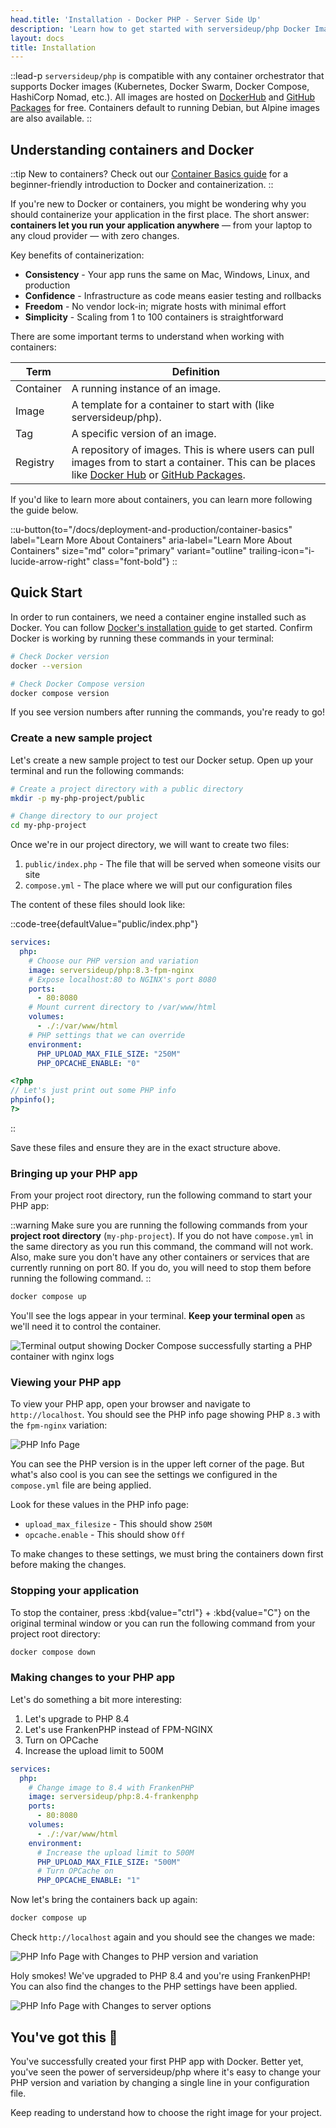 ```yaml
---
head.title: 'Installation - Docker PHP - Server Side Up'
description: 'Learn how to get started with serversideup/php Docker Images.'
layout: docs
title: Installation
---
```


::lead-p
`serversideup/php` is compatible with any container orchestrator that supports Docker images (Kubernetes, Docker Swarm, Docker Compose, HashiCorp Nomad, etc.). All images are hosted on [DockerHub](https://hub.docker.com/r/serversideup/php) and [GitHub Packages](https://github.com/serversideup/docker-php/pkgs/container/php)  for free. Containers default to running Debian, but Alpine images are also available.
::

## Understanding containers and Docker

::tip
New to containers? Check out our [Container Basics guide](/docs/deployment-and-production/container-basics) for a beginner-friendly introduction to Docker and containerization.
::

If you're new to Docker or containers, you might be wondering why you should containerize your application in the first place. The short answer: **containers let you run your application anywhere** — from your laptop to any cloud provider — with zero changes.

Key benefits of containerization:
- **Consistency** - Your app runs the same on Mac, Windows, Linux, and production
- **Confidence** - Infrastructure as code means easier testing and rollbacks
- **Freedom** - No vendor lock-in; migrate hosts with minimal effort
- **Simplicity** - Scaling from 1 to 100 containers is straightforward

There are some important terms to understand when working with containers:

| Term | Definition |
|------|------------|
| Container | A running instance of an image. |
| Image | A template for a container to start with (like serversideup/php). |
| Tag | A specific version of an image. |
| Registry | A repository of images. This is where users can pull images from to start a container. This can be places like [Docker Hub](https://hub.docker.com/r/serversideup/php) or [GitHub Packages](https://github.com/serversideup/docker-php/pkgs/container/php). |

If you'd like to learn more about containers, you can learn more following the guide below.

::u-button{to="/docs/deployment-and-production/container-basics" label="Learn More About Containers" aria-label="Learn More About Containers" size="md" color="primary" variant="outline"  trailing-icon="i-lucide-arrow-right" class="font-bold"}
::

## Quick Start
In order to run containers, we need a container engine installed such as Docker. You can follow [Docker's installation guide](https://docs.docker.com/get-started/get-docker/) to get started. Confirm Docker is working by running these commands in your terminal:
```bash [Terminal]
# Check Docker version
docker --version

# Check Docker Compose version
docker compose version
```

If you see version numbers after running the commands, you're ready to go!

### Create a new sample project
Let's create a new sample project to test our Docker setup. Open up your terminal and run the following commands:

```bash [Terminal]
# Create a project directory with a public directory
mkdir -p my-php-project/public

# Change directory to our project
cd my-php-project
```

Once we're in our project directory, we will want to create two files:

1. `public/index.php` - The file that will be served when someone visits our site
1. `compose.yml` - The place where we will put our configuration files

The content of these files should look like:

::code-tree{defaultValue="public/index.php"}

```yml [compose.yml]
services:
  php:
    # Choose our PHP version and variation
    image: serversideup/php:8.3-fpm-nginx
    # Expose localhost:80 to NGINX's port 8080
    ports:
      - 80:8080
    # Mount current directory to /var/www/html
    volumes:
      - ./:/var/www/html
    # PHP settings that we can override
    environment:
      PHP_UPLOAD_MAX_FILE_SIZE: "250M"
      PHP_OPCACHE_ENABLE: "0"
```

```php [public/index.php]
<?php
// Let's just print out some PHP info
phpinfo();
?>
```
::

Save these files and ensure they are in the exact structure above.

### Bringing up your PHP app
From your project root directory, run the following command to start your PHP app:

::warning
Make sure you are running the following commands from your **project root directory** (`my-php-project`). If you do not have `compose.yml` in the same directory as you run this command, the command will not work. Also, make sure you don't have any other containers or services that are currently running on port 80. If you do, you will need to stop them before running the following command.
::

```bash [Terminal]
docker compose up
```

You'll see the logs appear in your terminal. **Keep your terminal open** as we'll need it to control the container.

![Terminal output showing Docker Compose successfully starting a PHP container with nginx logs](images/docs/running-php-container.png)

### Viewing your PHP app
To view your PHP app, open your browser and navigate to `http://localhost`. You should see the PHP info page showing PHP `8.3` with the `fpm-nginx` variation:

![PHP Info Page](images/docs/php-info.png)

You can see the PHP version is in the upper left corner of the page. But what's also cool is you can see the settings we configured in the `compose.yml` file are being applied.

Look for these values in the PHP info page:

- `upload_max_filesize` - This should show `250M`
- `opcache.enable` - This should show `Off`

To make changes to these settings, we must bring the containers down first before making the changes.

### Stopping your application
To stop the container, press :kbd{value="ctrl"} + :kbd{value="C"} on the original terminal window or you can run the following command from your project root directory:
```bash [Terminal]
docker compose down
```

### Making changes to your PHP app
Let's do something a bit more interesting:
1. Let's upgrade to PHP 8.4
1. Let's use FrankenPHP instead of FPM-NGINX
2. Turn on OPCache
3. Increase the upload limit to 500M

```yml [compose.yml]{3-4,10-13}
services:
  php:
    # Change image to 8.4 with FrankenPHP
    image: serversideup/php:8.4-frankenphp
    ports:
      - 80:8080
    volumes:
      - ./:/var/www/html
    environment:
      # Increase the upload limit to 500M
      PHP_UPLOAD_MAX_FILE_SIZE: "500M"
      # Turn OPCache on
      PHP_OPCACHE_ENABLE: "1"
```

Now let's bring the containers back up again:

```bash [Terminal]
docker compose up
```

Check `http://localhost` again and you should see the changes we made:

![PHP Info Page with Changes to PHP version and variation](images/docs/php-info-changes-version-and-server.png)

Holy smokes! We've upgraded to PHP 8.4 and you're using FrankenPHP! You can also find the changes to the PHP settings have been applied.

![PHP Info Page with Changes to server options](images/docs/php-info-with-changes-options.png)

## You've got this 💪
You've successfully created your first PHP app with Docker. Better yet, you've seen the power of serversideup/php where it's easy to change your PHP version and variation by changing a single line in your configuration file.

Keep reading to understand how to choose the right image for your project.